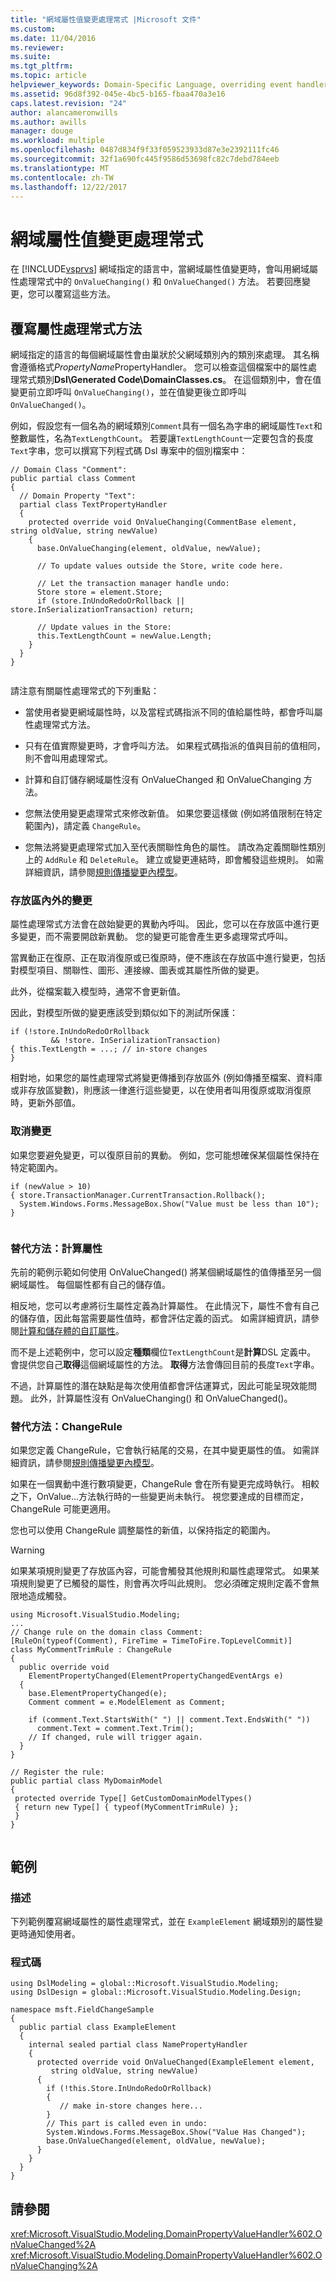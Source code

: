 ```yaml
---
title: "網域屬性值變更處理常式 |Microsoft 文件"
ms.custom: 
ms.date: 11/04/2016
ms.reviewer: 
ms.suite: 
ms.tgt_pltfrm: 
ms.topic: article
helpviewer_keywords: Domain-Specific Language, overriding event handlers
ms.assetid: 96d8f392-045e-4bc5-b165-fbaa470a3e16
caps.latest.revision: "24"
author: alancameronwills
ms.author: awills
manager: douge
ms.workload: multiple
ms.openlocfilehash: 0487d834f9f33f059523933d87e3e2392111fc46
ms.sourcegitcommit: 32f1a690fc445f9586d53698fc82c7debd784eeb
ms.translationtype: MT
ms.contentlocale: zh-TW
ms.lasthandoff: 12/22/2017
---
```

# <a name="domain-property-value-change-handlers"></a>網域屬性值變更處理常式
在 [!INCLUDE[vsprvs](../code-quality/includes/vsprvs_md.md)] 網域指定的語言中，當網域屬性值變更時，會叫用網域屬性處理常式中的 `OnValueChanging()` 和 `OnValueChanged()` 方法。 若要回應變更，您可以覆寫這些方法。  
  
## <a name="overriding-the-property-handler-methods"></a>覆寫屬性處理常式方法  
 網域指定的語言的每個網域屬性會由巢狀於父網域類別內的類別來處理。 其名稱會遵循格式*PropertyName*PropertyHandler。 您可以檢查這個檔案中的屬性處理常式類別**Dsl\Generated Code\DomainClasses.cs**。 在這個類別中，會在值變更前立即呼叫 `OnValueChanging()`，並在值變更後立即呼叫 `OnValueChanged()`。  
  
 例如，假設您有一個名為的網域類別`Comment`具有一個名為字串的網域屬性`Text`和整數屬性，名為`TextLengthCount`。 若要讓`TextLengthCount`一定要包含的長度`Text`字串，您可以撰寫下列程式碼 Dsl 專案中的個別檔案中：  
  
```  
// Domain Class "Comment":  
public partial class Comment   
{  
  // Domain Property "Text":  
  partial class TextPropertyHandler  
  {  
    protected override void OnValueChanging(CommentBase element, string oldValue, string newValue)  
    {  
      base.OnValueChanging(element, oldValue, newValue);  
  
      // To update values outside the Store, write code here.  
  
      // Let the transaction manager handle undo:  
      Store store = element.Store;  
      if (store.InUndoRedoOrRollback || store.InSerializationTransaction) return;  
  
      // Update values in the Store:  
      this.TextLengthCount = newValue.Length;  
    }  
  }  
}  
  
```  
  
 請注意有關屬性處理常式的下列重點：  
  
-   當使用者變更網域屬性時，以及當程式碼指派不同的值給屬性時，都會呼叫屬性處理常式方法。  
  
-   只有在值實際變更時，才會呼叫方法。 如果程式碼指派的值與目前的值相同，則不會叫用處理常式。  
  
-   計算和自訂儲存網域屬性沒有 OnValueChanged 和 OnValueChanging 方法。  
  
-   您無法使用變更處理常式來修改新值。 如果您要這樣做 (例如將值限制在特定範圍內)，請定義 `ChangeRule`。  
  
-   您無法將變更處理常式加入至代表關聯性角色的屬性。 請改為定義關聯性類別上的 `AddRule` 和 `DeleteRule`。 建立或變更連結時，即會觸發這些規則。 如需詳細資訊，請參閱[規則傳播變更內模型](../modeling/rules-propagate-changes-within-the-model.md)。  
  
### <a name="changes-in-and-out-of-the-store"></a>存放區內外的變更  
 屬性處理常式方法會在啟始變更的異動內呼叫。 因此，您可以在存放區中進行更多變更，而不需要開啟新異動。 您的變更可能會產生更多處理常式呼叫。  
  
 當異動正在復原、正在取消復原或已復原時，便不應該在存放區中進行變更，包括對模型項目、關聯性、圖形、連接線、圖表或其屬性所做的變更。  
  
 此外，從檔案載入模型時，通常不會更新值。  
  
 因此，對模型所做的變更應該受到類似如下的測試所保護：  
  
```  
if (!store.InUndoRedoOrRollback   
         && !store. InSerializationTransaction)  
{ this.TextLength = ...; // in-store changes   
}  
```  
  
 相對地，如果您的屬性處理常式將變更傳播到存放區外 (例如傳播至檔案、資料庫或非存放區變數)，則應該一律進行這些變更，以在使用者叫用復原或取消復原時，更新外部值。  
  
### <a name="canceling-a-change"></a>取消變更  
 如果您要避免變更，可以復原目前的異動。 例如，您可能想確保某個屬性保持在特定範圍內。  
  
```  
if (newValue > 10)   
{ store.TransactionManager.CurrentTransaction.Rollback();  
  System.Windows.Forms.MessageBox.Show("Value must be less than 10");  
}  
  
```  
  
### <a name="alternative-technique-calculated-properties"></a>替代方法：計算屬性  
 先前的範例示範如何使用 OnValueChanged() 將某個網域屬性的值傳播至另一個網域屬性。 每個屬性都有自己的儲存值。  
  
 相反地，您可以考慮將衍生屬性定義為計算屬性。 在此情況下，屬性不會有自己的儲存值，因此每當需要屬性值時，都會評估定義的函式。 如需詳細資訊，請參閱[計算和儲存體的自訂屬性](../modeling/calculated-and-custom-storage-properties.md)。  
  
 而不是上述範例中，您可以設定**種類**欄位`TextLengthCount`是**計算**DSL 定義中。 會提供您自己**取得**這個網域屬性的方法。 **取得**方法會傳回目前的長度`Text`字串。  
  
 不過，計算屬性的潛在缺點是每次使用值都會評估運算式，因此可能呈現效能問題。 此外，計算屬性沒有 OnValueChanging() 和 OnValueChanged()。  
  
### <a name="alternative-technique-change-rules"></a>替代方法：ChangeRule  
 如果您定義 ChangeRule，它會執行結尾的交易，在其中變更屬性的值。  如需詳細資訊，請參閱[規則傳播變更內模型](../modeling/rules-propagate-changes-within-the-model.md)。  
  
 如果在一個異動中進行數項變更，ChangeRule 會在所有變更完成時執行。 相較之下，OnValue...方法執行時的一些變更尚未執行。 視您要達成的目標而定，ChangeRule 可能更適用。  
  
 您也可以使用 ChangeRule 調整屬性的新值，以保持指定的範圍內。  
  
> [!WARNING]
>  如果某項規則變更了存放區內容，可能會觸發其他規則和屬性處理常式。 如果某項規則變更了已觸發的屬性，則會再次呼叫此規則。 您必須確定規則定義不會無限地造成觸發。  
  
```  
using Microsoft.VisualStudio.Modeling;   
...  
// Change rule on the domain class Comment:  
[RuleOn(typeof(Comment), FireTime = TimeToFire.TopLevelCommit)]   
class MyCommentTrimRule : ChangeRule  
{  
  public override void   
    ElementPropertyChanged(ElementPropertyChangedEventArgs e)  
  {  
    base.ElementPropertyChanged(e);  
    Comment comment = e.ModelElement as Comment;  
  
    if (comment.Text.StartsWith(" ") || comment.Text.EndsWith(" "))  
      comment.Text = comment.Text.Trim();  
    // If changed, rule will trigger again.  
  }  
}  
  
// Register the rule:   
public partial class MyDomainModel   
{  
 protected override Type[] GetCustomDomainModelTypes()   
 { return new Type[] { typeof(MyCommentTrimRule) };   
 }  
}  
  
```  
  
## <a name="example"></a>範例  
  
### <a name="description"></a>描述  
 下列範例覆寫網域屬性的屬性處理常式，並在 `ExampleElement` 網域類別的屬性變更時通知使用者。  
  
### <a name="code"></a>程式碼  
  
```  
using DslModeling = global::Microsoft.VisualStudio.Modeling;  
using DslDesign = global::Microsoft.VisualStudio.Modeling.Design;  
  
namespace msft.FieldChangeSample  
{  
  public partial class ExampleElement  
  {  
    internal sealed partial class NamePropertyHandler  
    {  
      protected override void OnValueChanged(ExampleElement element,  
         string oldValue, string newValue)  
      {  
        if (!this.Store.InUndoRedoOrRollback)  
        {  
           // make in-store changes here...  
        }  
        // This part is called even in undo:  
        System.Windows.Forms.MessageBox.Show("Value Has Changed");  
        base.OnValueChanged(element, oldValue, newValue);  
      }  
    }  
  }  
}  
```  
  
## <a name="see-also"></a>請參閱  
 <xref:Microsoft.VisualStudio.Modeling.DomainPropertyValueHandler%602.OnValueChanged%2A>   
 <xref:Microsoft.VisualStudio.Modeling.DomainPropertyValueHandler%602.OnValueChanging%2A>